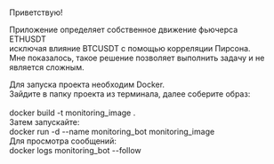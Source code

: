 

<br>
<p style="margin-left: 40px;">Приветствую!</p>


<p style="margin-left: 40px;">Приложение определяет собственное движение фьючерса ETHUSDT<br>
	исключая влияние BTCUSDT с помощью корреляции Пирсона.<br>
	Мне показалось, такое решение позволяет выполнить задачу и не является сложным.</p>

<p style="margin-left: 40px;">Для запуска проекта необходим Docker.<br>
	Зайдите в папку проекта из терминала, далее соберите образ:<br>
	<br>
	docker build -t monitoring_image .    <br>
	Затем запускайте:<br>
	docker run -d --name monitoring_bot monitoring_image<br>
	Для просмотра сообщений:<br>
	docker logs monitoring_bot --follow</p>


